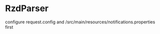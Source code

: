 RzdParser
=========
configure request.config and /src/main/resources/notifications.properties first
